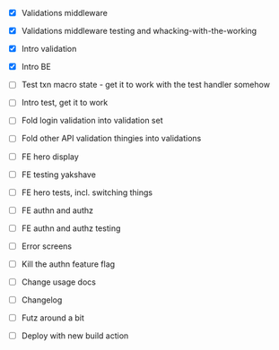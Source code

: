- [x] Validations middleware

- [x] Validations middleware testing and whacking-with-the-working

- [x] Intro validation

- [x] Intro BE
- [ ] Test txn macro state - get it to work with the test handler somehow
- [ ] Intro test, get it to work
- [ ] Fold login validation into validation set
- [ ] Fold other API validation thingies into validations

- [ ] FE hero display
- [ ] FE testing yakshave
- [ ] FE hero tests, incl. switching things

- [ ] FE authn and authz
- [ ] FE authn and authz testing
- [ ] Error screens
- [ ] Kill the authn feature flag
- [ ] Change usage docs
- [ ] Changelog
- [ ] Futz around a bit
- [ ] Deploy with new build action
